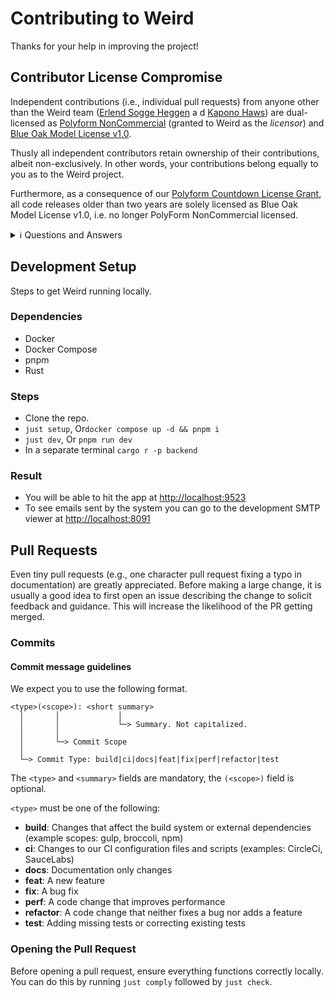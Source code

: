 # Contributing to Weird

Thanks for your help in improving the project!

## Contributor License Compromise

Independent contributions (i.e., individual pull requests) from anyone other than the Weird team ([Erlend Sogge Heggen][erlend] a d [Kapono Haws][kapono]) are dual-licensed as [Polyform NonCommercial][polyform] (granted to Weird as the _licensor_) and [Blue Oak Model License v1.0][blueoak].

Thusly all independent contributors retain ownership of their contributions, albeit non-exclusively. In other words, your contributions belong equally to you as to the Weird project.

Furthermore, as a consequence of our [Polyform Countdown License Grant](/LICENSE.md#polyform-countdown-to-blue-oak), all code releases older than two years are solely licensed as Blue Oak Model License v1.0, i.e. no longer PolyForm NonCommercial licensed.

<details>

<summary>ℹ️ Questions and Answers</summary>

## Q&A

#### What is a "Contributor License Compromise"

It is our alternative to a [CLA][cla] or [DCO][dco]. The CLC intends to grant the maintainers of Weird the necessary ownership privileges to run a sustainable project whilst providing a low-friction way for external contributors to submit changes without fully relinquishing ownership of their contributions.

#### Why the PolyForm NonCommercial license?

Because Weird wants to serve self-hosters and cloud-subscribers on equal terms. As product developers we believe 'you become what you sell', and we want first and foremost to be software providers, not cloud providers. (Expounding blog post TBA).

#### Why the Blue Oak license?

Blue Oak is a simpler and [more modern alternative][blue-oak] to older permissive licenses with equivalent legal implications. It is [OSI approved][osi-approved]

</details>

## Development Setup

Steps to get Weird running locally.

### Dependencies

- Docker
- Docker Compose
- pnpm
- Rust

### Steps

- Clone the repo.
- `just setup`, Or`docker compose up -d && pnpm i`
- `just dev`, Or `pnpm run dev`
- In a separate terminal `cargo r -p backend`

### Result

- You will be able to hit the app at <http://localhost:9523>
- To see emails sent by the system you can go to the development SMTP viewer at <http://localhost:8091>

## Pull Requests

Even tiny pull requests (e.g., one character pull request fixing a typo in documentation) are greatly appreciated. Before making a large change, it is usually a good idea to first open an issue describing the change to solicit feedback and guidance. This will increase the likelihood of the PR getting merged.

### Commits

#### Commit message guidelines

We expect you to use the following format.

```
<type>(<scope>): <short summary>
  │       │             │
  │       │             └─> Summary. Not capitalized.
  │       │
  │       └─> Commit Scope
  │
  └─> Commit Type: build|ci|docs|feat|fix|perf|refactor|test
```

The `<type>` and `<summary>` fields are mandatory, the `(<scope>)` field is optional.

`<type>` must be one of the following:

- **build**: Changes that affect the build system or external dependencies (example scopes: gulp, broccoli, npm)
- **ci**: Changes to our CI configuration files and scripts (examples: CircleCi, SauceLabs)
- **docs**: Documentation only changes
- **feat**: A new feature
- **fix**: A bug fix
- **perf**: A code change that improves performance
- **refactor**: A code change that neither fixes a bug nor adds a feature
- **test**: Adding missing tests or correcting existing tests

### Opening the Pull Request

Before opening a pull request, ensure everything functions correctly locally.
You can do this by running `just comply` followed by `just check`.

[erlend]: https://github.com/erlend-sh/
[kapono]: https://github.com/zicklag/
[joe]: https://github.com/hnb-ku
[polyform]: https://polyformproject.org/licenses/noncommercial/1.0.0/
[blueoak]: https://blueoakcouncil.org/license/1.0.0
[osi-approved]: https://opensource.org/license/blue-oak-model-license

<!-- dprint-ignore -->
[cla]: https://en.wikipedia.org/wiki/Contributor_License_Agreement
[dco]: https://en.wikipedia.org/wiki/Developer_Certificate_of_Origin

<!-- dprint-ignore -->
[blue-oak]: https://writing.kemitchell.com/2019/03/09/Deprecation-Notice.html
